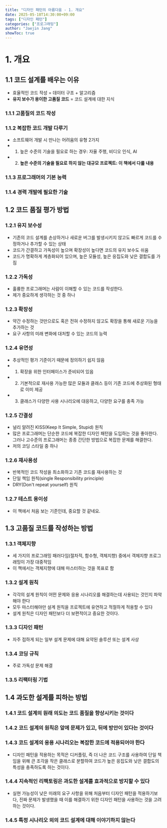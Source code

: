 ```yaml
---
title: "디자인 패턴의 아름다움 - 1. 개요"
date: 2025-05-18T14:30:00+09:00
tags: ["디자인 패턴"]
categories: ["프로그래밍"]
author: "Jaejin Jang"
showToc: true
---
```


# 1. 개요

## 1.1 코드 설계를 배우는 이유
- 효율적인 코드 작성 = 데이터 구조 + 알고리즘
- **유지 보수가 용이한 고품질 코드** = 코드 설계에 대한 지식

### 1.1.1 고품질의 코드 작성

### 1.1.2 복잡한 코드 개발 다루기
- 소프트웨어 개발 시 만나는 어려움의 유형 2가지
- 1. 높은 수준의 기술을 필요로 하는 경우: 자율 주행, 비디오 인식, AI
- 2. **높은 수준의 기술을 필요로 하지 않는 대규모 프로젝트: 이 책에서 다룰 내용**

### 1.1.3 프로그래머의 기본 능력

### 1.1.4 경력 개발에 필요한 기술 

## 1.2 코드 품질 평가 방법

### 1.2.1 유지 보수성
- 기존의 코드 설계를 손상하거나 새로운 버그를 발생시키지 않고도 빠르게 코드를 수정하거나 추가할 수 있는 상태
- 코드가 간결하고 가독성이 높으며 확장성이 높다면 코드의 유지 보수도 쉬움
- 코드가 명확하게 계층화되어 있으며, 높은 모듈성, 높은 응집도와 낮은 결합도를 가짐

### 1.2.2 가독성
- 훌륭한 프로그래머는 사람이 이해할 수 있는 코드를 작성한다.
- 제가 중요하게 생각하는 것 중 하나

### 1.2.3 확장성
- 약간 수정하는 것만으로도 혹은 전혀 수정하지 않고도 확장을 통해 새로운 기능을 추가하는 것
- 요구 사항의 미래 변화에 대처할 수 있는 코드의 능력

### 1.2.4 유연성
- 추상적인 평가 기준이기 때문에 정의하기 쉽지 않음
- 1. 확장을 위한 인터페이스가 준비되어 있음
- 2. 기본적으로 재사용 가능한 많은 모듈과 클래스 등이 기존 코드에 추상화된 형태로 이미 제공
- 3. 클래스가 다양한 사용 시나리오에 대응하고, 다양한 요구를 충족 가능

### 1.2.5 간결성
- 널리 알려진 KISS(Keep It Simple, Stupid) 원칙
- 많은 프로그래머는 단순한 코드에 복잡한 디자인 패턴을 도입하는 것을 좋아한다. 그러나 고수준의 프로그래머는 종종 간단한 방법으로 복잡한 문제를 해결한다.
- 저의 코딩 스타일 중 하나

### 1.2.6 재사용성
- 반복적인 코드 작성을 최소화하고 기존 코드를 재사용하는 것
- 단일 책임 원칙(single Responsibility principle)
- DRY(Don't repeat yourself) 원칙

### 1.2.7 테스트 용이성
- 이 책에서 처음 보는 기준인데, 중요할 것 같네요.

## 1.3 고품질 코드를 작성하는 방법

### 1.3.1 객체지향
- 세 가지의 프로그래밍 패러다임(절차적, 함수형, 객체지향) 중에서 객체지향 프로그래밍이 가장 대중적임
- 이 책에서는 객체지향에 대해 마스터하는 것을 목표로 함

### 1.3.2 설계 원칙
- 각각의 설계 원칙이 어떤 문제와 응용 시나리오를 해결하는데 사용되는 것인지 파악해야 한다
- 모두 마스터해야만 설계 원칙을 프로젝트에 유연하고 적절하게 적용할 수 있다
- 설계 원칙은 디자인 패턴보다 더 보편적이고 중요한 것이다.

### 1.3.3 디자인 패턴
- 자주 접하게 되는 일부 설계 문제에 대해 요약된 솔루션 또는 설계 사상

### 1.3.4 코딩 규칙
- 주로 가독성 문제 해결

### 1.3.5 리팩터링 기법

## 1.4 과도한 설계를 피하는 방법

### 1.4.1 코드 설계의 원래 의도는 코드 품질을 향상시키는 것이다

### 1.4.2 코드 설계의 원칙은 앞에 문제가 있고, 뒤에 방안이 있다는 것이다

### 1.4.3 코드 설계의 응용 시나리오는 복잡한 코드에 적용되어야 한다
- 디자인 패턴을 적용하는 목적은 디커플링, 즉 더 나은 코드 구조를 사용하여 단일 책임을 위해 큰 조각을 작은 클래스로 분할하여 코드가 높은 응집도와 낮은 결합도의 특성을 충족하도록 하는 것이다.

### 1.4.4 지속적인 리팩토링은 과도한 설계를 효과적으로 방지할 수 있다
- 실현 가능성이 낮은 미래의 요구 사항을 위해 처음부터 디자인 패턴을 적용하기보다, 진짜 문제가 발생했을 때 이를 해결하기 위한 디자인 패턴을 사용하는 것을 고려하는 것이다.

### 1.4.5 특정 시나리오 외의 코드 설계에 대해 이야기하지 않는다

